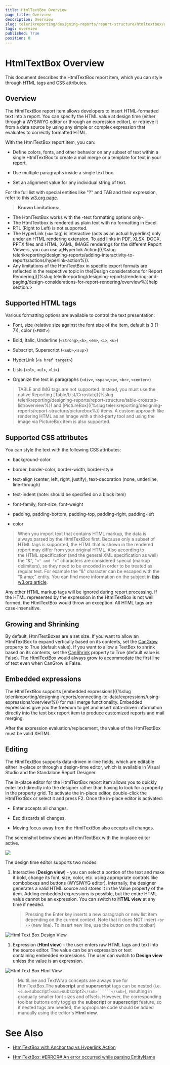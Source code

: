 ```yaml
---
title: HtmlTextBox Overview
page_title: Overview 
description: Overview
slug: telerikreporting/designing-reports/report-structure/htmltextbox/overview
tags: overview
published: True
position: 0
---
```


# HtmlTextBox Overview



This document describes the HtmlTextBox report item, which you can style through HTML tags and CSS attributes.        

## Overview

The HtmlTextBox report item allows developers to insert HTML-formatted text into a report. You can specify the HTML value at           design time (either through a WYSIWYG editor or through an expression editor), or retrieve it from a data source by using any simple           or complex expression that evaluates to correctly formatted HTML.         

With the HtmlTextBox report item, you can:       

* Define colors, fonts, and other behavior on any subset of text within a single HtmlTextBox to create a mail merge or a template for text in your report.           

* Use multiple paragraphs inside a single text box.           

* Set an alignment value for any individual string of text.           

For the full list with special entities like "?" and TAB and their expression, refer to this          [w3.org page](http://www.w3.org/TR/xhtml1/DTD/xhtml-special.ent).       

>  __Known Limitations:__ 
* The HtmlTextBox works with the -text formatting options only-.
* The HtmlTextbox is rendered as plain text with no formatting in Excel.
* RTL (Right to Left) is not supported.
* The HyperLink (```<A>``` tag) is interactive (acts as an actual hyperlink) only under an HTML rendering extension. To add links in PDF, XLSX, DOCX, PPTX files               and HTML, XAML, IMAGE renderings for the different Report Viewers, you can use a[Hyperlink Action]({%slug telerikreporting/designing-reports/adding-interactivity-to-reports/actions/hyperlink-action%}).
* Any limitations of the HtmlTextBox in specific export formats are reflected in the respective topic in the[Design considerations for Report Rendering]({%slug telerikreporting/designing-reports/rendering-and-paging/design-considerations-for-report-rendering/overview%})help section.>


## Supported HTML tags

Various formatting options are available to control the text presentation:

* Font, size (relative size against the font size of the item, default is 3 (1-7)), color (```<FONT>```)

* Bold, Italic, Underline (```<strong>```,```<b>```, ```<em>```, ```<i>```, ```<u>```)

* Subscript, Superscript (```<sub>```,```<sup>```)

* HyperLink (```<a href target>```)

* Lists (```<ol>```, ```<ul>```, ```<li>```)

* Organize the text in paragraphs (```<div>```, ```<span>```,```<p>```, ```<br>```, ```<center>```)

> TABLE and IMG tags are not supported. Instead, you must use the native Reporting [Table/List/Crrostab]({%slug telerikreporting/designing-reports/report-structure/table-crosstab-list/overview%})             and [PictureBox]({%slug telerikreporting/designing-reports/report-structure/picturebox%}) items. A custom approach like rendering HTML as an Image with a third-party tool             and using the image via PictureBox item is also supported.           


## Supported CSS attributes

You can style the text with the following CSS attributes:         

* background-color

* border, border-color, border-width, border-style

* text-align (center, left, right, justify), text-decoration (none, underline, line-through)

* text-indent (note: should be specified on a block item)

* font-family, font-size, font-weight

* padding, padding-bottom, padding-top, padding-right, padding-left

* color

> When you import text that contains HTML markup, the data is always parsed by the HtmlTextBox first. Because             only a subset of HTML tags is supported, the HTML that is shown in the rendered report may differ from your             original HTML.           Also according to the HTML specification (and the general XML specification as well) the "&", "```<" and ">```"             characters are considered special (markup delimiters), so they need to be encoded in order to be treated as regular             text. For example the "&" character can be escaped with the "& amp;" entity. You can find more information on the subject in                 [this w3.org article](http://www.w3.org/TR/REC-xml/#syntax).           


Any other HTML markup tags will be ignored during report processing. If the HTML represented by the expression in the           HtmlTextBox is not well formed, the HtmlTextBox would throw an exception. All HTML tags are case-insensitive.         

## Growing and Shrinking

By default, HtmlTextBoxes are a set size. If you want to allow an HtmlTextBox to expand vertically based on its contents,           set the  [CanGrow](/reporting/api/Telerik.Reporting.TextItemBase#Telerik_Reporting_TextItemBase_CanGrow)  property           to True (default value).           If you want to allow a TextBox to shrink based on its contents, set the            [CanShrink](/reporting/api/Telerik.Reporting.TextItemBase#Telerik_Reporting_TextItemBase_CanShrink)  property to           True (default value is False). The HtmlTextBox would always grow to accommodate the first line of text even when CanGrow is False.         

## Embedded expressions

The HtmlTextBox supports [embedded expressions]({%slug telerikreporting/designing-reports/connecting-to-data/expressions/using-expressions/overview%}) for mail merge           functionality. Embedded expressions give you the freedom to get and insert data-driven information directly into the           text box report item to produce customized reports and mail merging.         

After the expression evaluation/replacement, the value of the HtmlTextBox must be valid XHTML.

## Editing

The HtmlTextBox supports data-driven in-line fields, which are editable either in-place or through a design-time editor, which is           available in Visual Studio and the Standalone Report Designer.           

The in-place editor for the HtmlTextBox report item allows you to quickly enter text           directly into the designer rather than having to look for a property in the property grid.           To activate the in-place editor, double-click the HtmlTextBox or select it and press F2. Once the in-place editor is activated:         

* Enter accepts all changes.

* Esc discards all changes.

* Moving focus away from the HtmlTextBox also accepts all changes. 

The screenshot below shows an HtmlTextBox with the in-place editor active.  

  ![](images/HtmlTextBox3.png)

The design time editor supports two modes:

1. Interactive (__Design view__) - you can select a portion of the text and make it bold, change its font, size, color, etc.               using appropriate controls like comboboxes and buttons (WYSIWYG editor). Internally, the designer generates a               valid HTML source and stores it in the Value property of the item. Adding embedded expressions is possible, but               the entire HTML value cannot be an expression. You can switch to __HTML view__ at any time if needed.             

   >Pressing the Enter key inserts a new paragraph or new list item depending on the current context.                 Note that it does NOT insert ```<br />``` (new line). To insert new line, use the button on the toolbar)                 

  ![Html Text Box Design View](images/HtmlTextBox_DesignView.png)

1. Expression (__Html view__) - the user enters raw HTML tags and text into the source editor. The value can be an expression or text               containing embedded expressions. The user can switch to __Design view__ unless the value is an expression.               

  ![Html Text Box Html View](images/HtmlTextBox_HtmlView.png)

> MultiLine and TextWrap concepts are always true for HtmlTextBox.The  __subscript__ and  __superscript__ tags can be nested (i.e. ```<sub>```subscript1```<sub>```subscript2```</sub>``````</sub>```),             resulting in gradually smaller font sizes and offsets. However, the corresponding toolbar buttons only toggles the  __subscript__ or  __superscript__ feature,             so if nested tags are needed, the appropriate code should be added manually using the editor's  __Html view__.           


# See Also




* [HtmlTextBox with Anchor tag vs Hyperlink Action](http://www.telerik.com/support/kb/reporting/report-items/details/htmltextbox-with-anchor-tag-vs-hyperlink-action)



* [HtmlTextBox: #ERROR# An error occurred while parsing EntityName](http://www.telerik.com/support/kb/reporting/report-items/details/htmltextbox-an-error-occurred-while-parsing-entityname)
````
